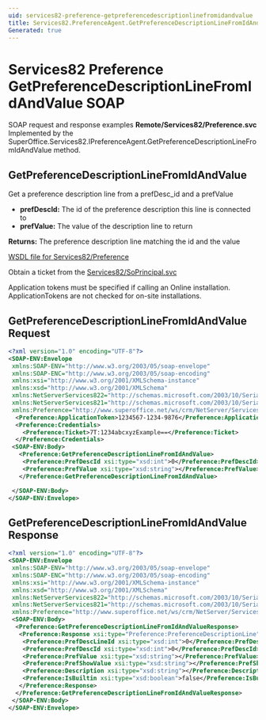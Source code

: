 ```yaml
---
uid: services82-preference-getpreferencedescriptionlinefromidandvalue
title: Services82.PreferenceAgent.GetPreferenceDescriptionLineFromIdAndValue SOAP
Generated: true
---
```


# Services82 Preference GetPreferenceDescriptionLineFromIdAndValue SOAP

SOAP request and response examples **Remote/Services82/Preference.svc**
Implemented by the <see cref="M:SuperOffice.Services82.IPreferenceAgent.GetPreferenceDescriptionLineFromIdAndValue">SuperOffice.Services82.IPreferenceAgent.GetPreferenceDescriptionLineFromIdAndValue</see> method.

## GetPreferenceDescriptionLineFromIdAndValue

Get a preference description line from a prefDesc\_id and a prefValue

* **prefDescId:** The id of the preference description this line is connected to
* **prefValue:** The value of the description line to return

**Returns:** The preference description line matching the id and the value


[WSDL file for Services82/Preference](../Services82-Preference.md)

Obtain a ticket from the [Services82/SoPrincipal.svc](../SoPrincipal/index.md)

Application tokens must be specified if calling an Online installation. ApplicationTokens are not checked for on-site installations.

## GetPreferenceDescriptionLineFromIdAndValue Request

```xml
<?xml version="1.0" encoding="UTF-8"?>
<SOAP-ENV:Envelope
 xmlns:SOAP-ENV="http://www.w3.org/2003/05/soap-envelope"
 xmlns:SOAP-ENC="http://www.w3.org/2003/05/soap-encoding"
 xmlns:xsi="http://www.w3.org/2001/XMLSchema-instance"
 xmlns:xsd="http://www.w3.org/2001/XMLSchema"
 xmlns:NetServerServices822="http://schemas.microsoft.com/2003/10/Serialization/Arrays"
 xmlns:NetServerServices821="http://schemas.microsoft.com/2003/10/Serialization/"
 xmlns:Preference="http://www.superoffice.net/ws/crm/NetServer/Services82">
  <Preference:ApplicationToken>1234567-1234-9876</Preference:ApplicationToken>
  <Preference:Credentials>
    <Preference:Ticket>7T:1234abcxyzExample==</Preference:Ticket>
  </Preference:Credentials>
 <SOAP-ENV:Body>
   <Preference:GetPreferenceDescriptionLineFromIdAndValue>
    <Preference:PrefDescId xsi:type="xsd:int">0</Preference:PrefDescId>
    <Preference:PrefValue xsi:type="xsd:string"></Preference:PrefValue>
   </Preference:GetPreferenceDescriptionLineFromIdAndValue>

 </SOAP-ENV:Body>
</SOAP-ENV:Envelope>

```


## GetPreferenceDescriptionLineFromIdAndValue Response

```xml
<?xml version="1.0" encoding="UTF-8"?>
<SOAP-ENV:Envelope
 xmlns:SOAP-ENV="http://www.w3.org/2003/05/soap-envelope"
 xmlns:SOAP-ENC="http://www.w3.org/2003/05/soap-encoding"
 xmlns:xsi="http://www.w3.org/2001/XMLSchema-instance"
 xmlns:xsd="http://www.w3.org/2001/XMLSchema"
 xmlns:NetServerServices822="http://schemas.microsoft.com/2003/10/Serialization/Arrays"
 xmlns:NetServerServices821="http://schemas.microsoft.com/2003/10/Serialization/"
 xmlns:Preference="http://www.superoffice.net/ws/crm/NetServer/Services82">
 <SOAP-ENV:Body>
  <Preference:GetPreferenceDescriptionLineFromIdAndValueResponse>
   <Preference:Response xsi:type="Preference:PreferenceDescriptionLine">
    <Preference:PrefDescLineId xsi:type="xsd:int">0</Preference:PrefDescLineId>
    <Preference:PrefDescId xsi:type="xsd:int">0</Preference:PrefDescId>
    <Preference:PrefValue xsi:type="xsd:string"></Preference:PrefValue>
    <Preference:PrefShowValue xsi:type="xsd:string"></Preference:PrefShowValue>
    <Preference:Description xsi:type="xsd:string"></Preference:Description>
    <Preference:IsBuiltin xsi:type="xsd:boolean">false</Preference:IsBuiltin>
   </Preference:Response>
  </Preference:GetPreferenceDescriptionLineFromIdAndValueResponse>
 </SOAP-ENV:Body>
</SOAP-ENV:Envelope>

```

